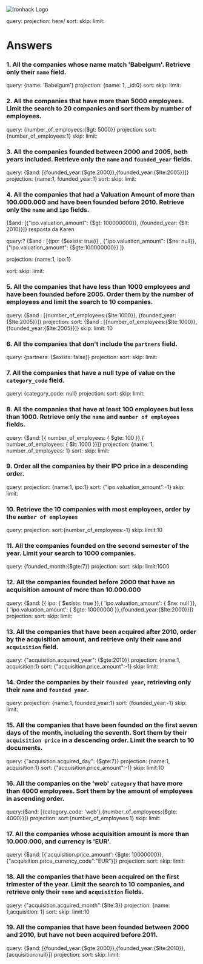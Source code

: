 ![Ironhack Logo](https://i.imgur.com/1QgrNNw.png)

query:
projection: here/
sort:
skip:
limit:

# Answers

### 1. All the companies whose name match 'Babelgum'. Retrieve only their `name` field.

query: {name: 'Babelgum'}
projection: {name: 1, \_id:0}
sort:
skip:
limit:

### 2. All the companies that have more than 5000 employees. Limit the search to 20 companies and sort them by **number of employees**.

<!-- Your Code Goes Here -->

query: {number_of_employees:{$gt: 5000}}
projection:
sort: {number_of_employees:1}
skip:
limit:

### 3. All the companies founded between 2000 and 2005, both years included. Retrieve only the `name` and `founded_year` fields.

<!-- Your Code Goes Here -->

query: {$and: [{founded_year:{$gte:2000}},{founded_year:{$lte:2005}}]}
projection: {name:1, founded_year:1}
sort:
skip:
limit:

### 4. All the companies that had a Valuation Amount of more than 100.000.000 and have been founded before 2010. Retrieve only the `name` and `ipo` fields.

<!-- Your Code Goes Here -->

{$and: [{"ipo.valuation_amount": {$gt: 100000000}}, {founded_year: {$lt: 2010}}]}
resposta da Karen

query:? {$and : [{ipo: {$exists: true}} , {"ipo.valuation_amount": {$ne: null}},{"ipo.valuation_amount": {$gte:100000000}} ]}

projection: {name:1, ipo:1}

sort:
skip:
limit:

### 5. All the companies that have less than 1000 employees and have been founded before 2005. Order them by the number of employees and limit the search to 10 companies.

<!-- Your Code Goes Here -->

query: {$and : [{number_of_employees:{$lte:1000}}, {founded_year:{$lte:2005}}]}
projection:
sort:  {$and : [{number_of_employees:{$lte:1000}}, {founded_year:{$lte:2005}}]}
skip:
limit: 10

### 6. All the companies that don't include the `partners` field.

query: {partners: {$exists: false}}
projection:
sort:
skip:
limit:

### 7. All the companies that have a null type of value on the `category_code` field.

<!-- Your Code Goes Here -->

query: {category_code: null}
projection:
sort:
skip:
limit:

### 8. All the companies that have at least 100 employees but less than 1000. Retrieve only the `name` and `number of employees` fields.

query: {$and: [{ number_of_employees: { $gte: 100 }},{ number_of_employees: { $lt: 1000 }}]}
projection: {name: 1, number_of_employees: 1}
sort:
skip:
limit:

### 9. Order all the companies by their IPO price in a descending order.

<!-- Your Code Goes Here -->

query:
projection: {name:1, ipo:1}
sort: {"ipo.valuation_amount":-1}
skip:
limit:

### 10. Retrieve the 10 companies with most employees, order by the `number of employees`

<!-- Your Code Goes Here -->

query:
projection:
sort:{number_of_employees:-1}
skip:
limit:10

### 11. All the companies founded on the second semester of the year. Limit your search to 1000 companies.

<!-- Your Code Goes Here -->

query: {founded_month:{$gte:7}}
projection:
sort:
skip:
limit:1000

### 12. All the companies founded before 2000 that have an acquisition amount of more than 10.000.000

<!-- Your Code Goes Here -->

query: {$and: [{ ipo: { $exists: true }},{ 'ipo.valuation_amount': { $ne: null }},{ 'ipo.valuation_amount': { $gte: 10000000 }},{founded_year:{$lte:2000}}]}
projection:
sort:
skip:
limit:

### 13. All the companies that have been acquired after 2010, order by the acquisition amount, and retrieve only their `name` and `acquisition` field.

<!-- Your Code Goes Here -->

query: {"acquisition.acquired_year": {$gte:2010}}
projection: {name:1, acquisition:1}
sort: {"acquisition.price_amount":-1}
skip:
limit:

### 14. Order the companies by their `founded year`, retrieving only their `name` and `founded year`.

<!-- Your Code Goes Here -->

query:
projection: {name:1, founded_year:1}
sort: {founded_year:-1}
skip:
limit:

### 15. All the companies that have been founded on the first seven days of the month, including the seventh. Sort them by their `acquisition price` in a descending order. Limit the search to 10 documents.

<!-- Your Code Goes Here -->

query: {"acquisition.acquired_day": {$gte:7}}
projection: {name:1, acquisition:1}
sort: {"acquisition.price_amount":-1}
skip:
limit:10

### 16. All the companies on the 'web' `category` that have more than 4000 employees. Sort them by the amount of employees in ascending order.

<!-- Your Code Goes Here -->

query:{$and: [{category_code: 'web'},{number_of_employees:{$gte: 4000}}]}
projection:
sort:{number_of_employees:1}
skip:
limit:

### 17. All the companies whose acquisition amount is more than 10.000.000, and currency is 'EUR'.

<!-- Your Code Goes Here -->

query: {$and: [{'acquisition.price_amount': {$gte: 10000000}},{"acquisition.price_currency_code":"EUR"}]}
projection:
sort:
skip:
limit:

### 18. All the companies that have been acquired on the first trimester of the year. Limit the search to 10 companies, and retrieve only their `name` and `acquisition` fields.

<!-- Your Code Goes Here -->

query: {"acquisition.acquired_month":{$lte:3}}
projection: {name: 1,acquisition: 1}
sort:
skip:
limit:10

### 19. All the companies that have been founded between 2000 and 2010, but have not been acquired before 2011.

<!-- Your Code Goes Here -->

query: {$and: [{founded_year:{$gte:2000}},{founded_year:{$lte:2010}},{acquisition:null}]}
projection:
sort:
skip:
limit:
